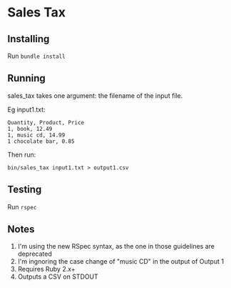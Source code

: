 # Sales Tax

## Installing

Run ```bundle install```

## Running

sales_tax takes one argument: the filename of the input file.

Eg input1.txt:

```text
Quantity, Product, Price
1, book, 12.49
1, music cd, 14.99
1 chocolate bar, 0.85
```

Then run:

```bin/sales_tax input1.txt > output1.csv```


## Testing

Run ```rspec```

## Notes

1. I'm using the new RSpec syntax, as the one in those guidelines are deprecated
1. I'm ingnoring the case change of "music CD" in the output of Output 1
1. Requires Ruby 2.x+
1. Outputs a CSV on STDOUT
